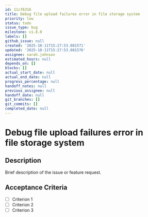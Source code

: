 ```yaml
---
id: 11cf6316
title: Debug file upload failures error in file storage system
priority: low
status: todo
issue_type: bug
milestone: v1.8.0
labels: []
github_issue: null
created: '2025-10-11T15:27:53.081571'
updated: '2025-10-11T15:27:53.081576'
assignee: sarah.johnson
estimated_hours: null
depends_on: []
blocks: []
actual_start_date: null
actual_end_date: null
progress_percentage: null
handoff_notes: null
previous_assignee: null
handoff_date: null
git_branches: []
git_commits: []
completed_date: null
---
```


# Debug file upload failures error in file storage system

## Description

Brief description of the issue or feature request.

## Acceptance Criteria

- [ ] Criterion 1
- [ ] Criterion 2
- [ ] Criterion 3